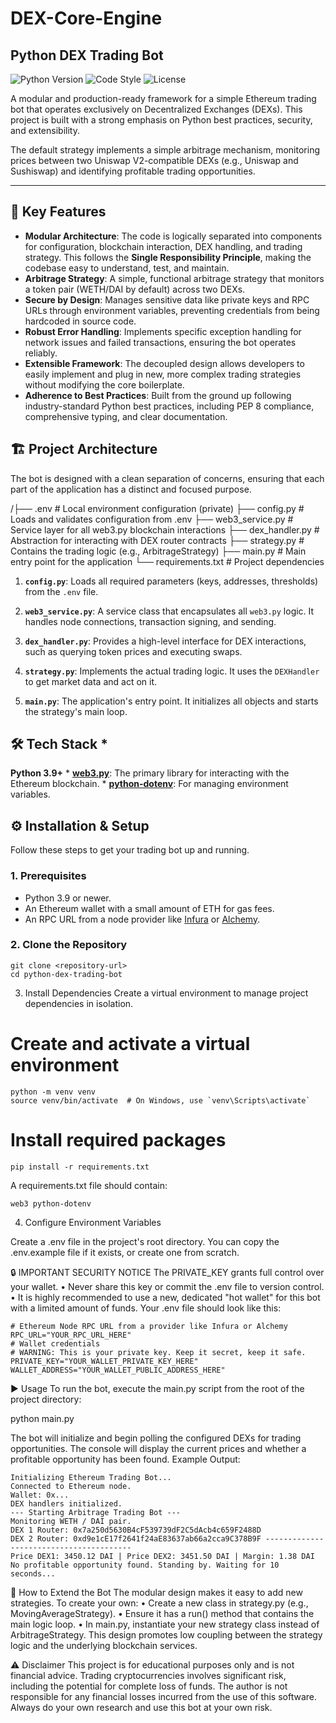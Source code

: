 # DEX-Core-Engine
## Python DEX Trading Bot

![Python Version](https://img.shields.io/badge/python-3.9+-blue.svg)
![Code Style](https://img.shields.io/badge/code%20style-black-000000.svg)
![License](https://img.shields.io/badge/license-MIT-green.svg)

A modular and production-ready framework for a simple Ethereum trading bot that operates exclusively on Decentralized Exchanges (DEXs). This project is built with a strong emphasis on Python best practices, security, and extensibility.

The default strategy implements a simple arbitrage mechanism, monitoring prices between two Uniswap V2-compatible DEXs (e.g., Uniswap and Sushiswap) and identifying profitable trading opportunities.

***

## 🚀 Key Features

* **Modular Architecture**: 
The code is logically separated into components for configuration, blockchain interaction, DEX handling, and trading strategy. 
This follows the **Single Responsibility Principle**, making the codebase easy to understand, test, and maintain.
* **Arbitrage Strategy**: A simple, functional arbitrage strategy that monitors a token pair (WETH/DAI by default) across two DEXs.
* **Secure by Design**: Manages sensitive data like private keys and RPC URLs through environment variables, preventing credentials from being hardcoded in source code.
* **Robust Error Handling**: Implements specific exception handling for network issues and failed transactions, ensuring the bot operates reliably.
* **Extensible Framework**: The decoupled design allows developers to easily implement and plug in new, more complex trading strategies without modifying the core boilerplate.
* **Adherence to Best Practices**: Built from the ground up following industry-standard Python best practices, including PEP 8 compliance, comprehensive typing, and clear documentation.

## 🏗️ Project Architecture

The bot is designed with a clean separation of concerns, ensuring that each part of the application has a distinct and focused purpose.

  /├── .env # Local environment configuration (private)
   ├── config.py # Loads and validates configuration from .env
   ├── web3_service.py # Service layer for all web3.py blockchain interactions
   ├── dex_handler.py # Abstraction for interacting with DEX router contracts
   ├── strategy.py # Contains the trading logic (e.g., ArbitrageStrategy)
   ├── main.py # Main entry point for the application
   └── requirements.txt # Project dependencies


1. **`config.py`**: Loads all required parameters (keys, addresses, thresholds) from the `.env` file. 

2. **`web3_service.py`**: A service class that encapsulates all `web3.py` logic. It handles node connections, transaction signing, and sending. 

3. **`dex_handler.py`**: Provides a high-level interface for DEX interactions, such as querying token prices and executing swaps. 

4. **`strategy.py`**: Implements the actual trading logic. It uses the `DEXHandler` to get market data and act on it. 

5. **`main.py`**: The application's entry point. It initializes all objects and starts the strategy's main loop. 

## 🛠️ Tech Stack * 
**Python 3.9+** * 
**[web3.py](https://github.com/ethereum/web3.py)**: The primary library for interacting with the Ethereum blockchain. * 
**[python-dotenv](https://github.com/theskumar/python-dotenv)**: For managing environment variables. 

## ⚙️ Installation & Setup 
Follow these steps to get your trading bot up and running. 

### 1. Prerequisites 
* Python 3.9 or newer. 
* An Ethereum wallet with a small amount of ETH for gas fees. 
* An RPC URL from a node provider like [Infura](https://infura.io/) or [Alchemy](https://www.alchemy.com/). 

### 2. Clone the Repository 

```
git clone <repository-url>
cd python-dex-trading-bot
```

3. Install Dependencies
Create a virtual environment to manage project dependencies in isolation.

# Create and activate a virtual environment
```
python -m venv venv
source venv/bin/activate  # On Windows, use `venv\Scripts\activate`
```
# Install required packages
```
pip install -r requirements.txt
```
A requirements.txt file should contain:
```
web3 python-dotenv
```
4. Configure Environment Variables
   
Create a .env file in the project's root directory. You can copy the .env.example file if it exists, or create one from scratch.

🔒 IMPORTANT SECURITY NOTICE The PRIVATE_KEY grants full control over your wallet.
• Never share this key or commit the .env file to version control.
• It is highly recommended to use a new, dedicated "hot wallet" for this bot with a limited amount of funds.
Your .env file should look like this:
```
# Ethereum Node RPC URL from a provider like Infura or Alchemy RPC_URL="YOUR_RPC_URL_HERE" 
# Wallet credentials 
# WARNING: This is your private key. Keep it secret, keep it safe. PRIVATE_KEY="YOUR_WALLET_PRIVATE_KEY_HERE" WALLET_ADDRESS="YOUR_WALLET_PUBLIC_ADDRESS_HERE"
```

▶️ Usage
To run the bot, execute the main.py script from the root of the project directory:

python main.py

The bot will initialize and begin polling the configured DEXs for trading opportunities. The console will display the current prices and whether a profitable opportunity has been found.
Example Output:
```
Initializing Ethereum Trading Bot... 
Connected to Ethereum node. 
Wallet: 0x... 
DEX handlers initialized. 
--- Starting Arbitrage Trading Bot --- 
Monitoring WETH / DAI pair. 
DEX 1 Router: 0x7a250d5630B4cF539739dF2C5dAcb4c659F2488D 
DEX 2 Router: 0xd9e1cE17f2641f24aE83637ab66a2cca9C378B9F ---------------------------------------- 
Price DEX1: 3450.12 DAI | Price DEX2: 3451.50 DAI | Margin: 1.38 DAI 
No profitable opportunity found. Standing by. Waiting for 10 seconds...
```

🧩 How to Extend the Bot
The modular design makes it easy to add new strategies. To create your own:
• Create a new class in strategy.py (e.g., MovingAverageStrategy).
• Ensure it has a run() method that contains the main logic loop.
• In main.py, instantiate your new strategy class instead of ArbitrageStrategy.
This design promotes low coupling between the strategy logic and the underlying blockchain services.

⚠️ Disclaimer
This project is for educational purposes only and is not financial advice. Trading cryptocurrencies involves significant risk, including the potential for complete loss of funds. The author is not responsible for any financial losses incurred from the use of this software. Always do your own research and use this bot at your own risk.
